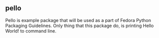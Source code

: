 
 ## pello
 Pello is example package that will be used as a part of Fedora Python Packaging Guidelines. Only thing that this package do, is printing Hello World! to command line. 
